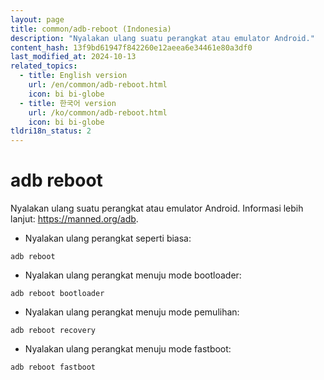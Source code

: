 ```yaml
---
layout: page
title: common/adb-reboot (Indonesia)
description: "Nyalakan ulang suatu perangkat atau emulator Android."
content_hash: 13f9bd61947f842260e12aeea6e34461e80a3df0
last_modified_at: 2024-10-13
related_topics:
  - title: English version
    url: /en/common/adb-reboot.html
    icon: bi bi-globe
  - title: 한국어 version
    url: /ko/common/adb-reboot.html
    icon: bi bi-globe
tldri18n_status: 2
---
```

# adb reboot

Nyalakan ulang suatu perangkat atau emulator Android.
Informasi lebih lanjut: <https://manned.org/adb>.

- Nyalakan ulang perangkat seperti biasa:

`adb reboot`

- Nyalakan ulang perangkat menuju mode bootloader:

`adb reboot bootloader`

- Nyalakan ulang perangkat menuju mode pemulihan:

`adb reboot recovery`

- Nyalakan ulang perangkat menuju mode fastboot:

`adb reboot fastboot`
